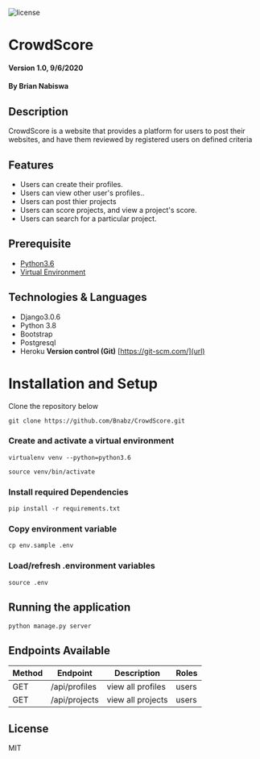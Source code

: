 ![license](https://img.shields.io/github/license/mashape/apistatus.svg)


# CrowdScore
#### Version 1.0, 9/6/2020
#### By Brian Nabiswa

## Description
CrowdScore is a website that provides a platform for users to post their websites, and have them reviewed by registered users on defined criteria
## Features
* Users can create their profiles.
* Users can view other user's profiles..
* Users can post thier projects
* Users can score projects, and view a project's score.
* Users can search for a particular project.

## Prerequisite

- [Python3.6](https://www.python.org/downloads/release/python-365/)
- [Virtual Environment](https://virtualenv.pypa.io/en/stable/installation/)

## Technologies & Languages
* Django3.0.6
* Python 3.8
* Bootstrap
* Postgresql
* Heroku
**Version control (Git)** [https://git-scm.com/](url)

# Installation and Setup

Clone the repository below

```
git clone https://github.com/Bnabz/CrowdScore.git
```

### Create and activate a virtual environment

    virtualenv venv --python=python3.6

    source venv/bin/activate

### Install required Dependencies

    pip install -r requirements.txt

### Copy environment variable

    cp env.sample .env

### Load/refresh .environment variables

    source .env

## Running the application

```
python manage.py server
```


## Endpoints Available
 
| Method | Endpoint                        | Description                           | Roles         |
| ------ | ------------------------------- | ------------------------------------- | ------------  |
| GET    |        /api/profiles            | view all profiles                     | users         |
| GET    |        /api/projects            | view all projects                     | users         |



## License

MIT